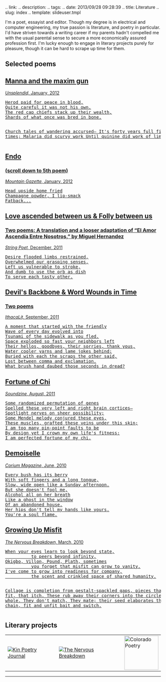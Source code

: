 .. link: 
.. description: 
.. tags: 
.. date: 2013/09/28 09:28:39
.. title: Literature
.. slug: index
.. template: slideuser.tmpl

I'm a poet, essayist and editor. Though my degree is in electrical and computer engineering, my true passion is literature, and poetry in particular. I'd have striven towards a writing career if my parents hadn't compelled me with the usual parental sense to secure a more economically assured profession first.  I'm lucky enough to engage in literary projects purely for pleasure, though it can be hard to scrape up time for them.

## Selected poems

<!---->
  <div class="slide-right">
  <section>
    <a href="http://www.unsplendid.com/4-1/4-1_ogbuji_manna_frames.htm">
      <h2>Manna and the maxim gun</h2>
      <p class="source">
        <cite>Unsplendid,</cite> January, 2012</p>
      <pre>Herod paid for peace in blood,
Quite careful it was not his own.
The red cap chiefs stack up their wealth,
Shards of what once was bred in bone.

Church tales of wandering accursed—
It's forty years full fifty times;
Malaria did scurvy work
Until quinine did work of limes.
</pre>
    </a>
  </section>
  <section>
    <a href="http://www.mountaingazette.com/mountain-culture/poetry/way-of-the-mountain-185/">
      <h2>Endo</h2>
      <h3>(scroll down to 5th poem)</h3>
      <p class="source">
        <cite>Mountain Gazette,</cite> January, 2012</p>
      <pre>Head upside home fried
Champagne powder, I lip-smack
Fatback...
</pre>
    </a>
  </section>
  <section>
    <a href="http://www.stringpoet.com/2011/12/translation-uche-ogbuji/">
      <h2>Love ascended between us &amp; Folly between us</h2>
      <h3>Two poems: A translation and a looser adaptation of “El Amor Ascendía Entre Nosotros,” by Miguel Hernandez</h3>
      <p class="source">
        <cite>String Poet,</cite> December, 2011</p>
      <pre>Desire flooded limbs restrained,
Overwhelmed our grasping senses,
Left us vulnerable to stroke,
And dumb to use the orb as dish
To serve each tasty other.
</pre>
    </a>
  </section>
  <section>
    <a href="http://ithacalit.com/uche-ogbuji.html">
      <h2>Devil's Backbone &amp; Word Wounds in Time</h2>
      <h3>Two poems</h3>
      <p class="source">
        <cite>IthacaLit,</cite> September, 2011</p>
      <pre>A moment that started with the friendly
Wave of every day evolved into
Tsunami of the sidewalk as you fled.
Space exploded so fast your neighbors left
Their hellos, goodbyes, their sorries, thank yous,
Water cooler yarns and lame jokes behind;
Buried with each the scraps the other said,
Lost between comma and exclamation.
What brush hand daubed those seconds in dread?
</pre>
    </a>
  </section>
  <section>
    <a href="http://soundzine.net/index.php?option=com_content&amp;view=article&amp;id=287%3Auche-ogbuji&amp;catid=34%3Apoetry&amp;Itemid=53">
      <h2>Fortune of Chi</h2>
      <p class="source">
        <cite>Soundzine,</cite> August, 2011</p>
      <pre>Some randomized permutation of genes
Spelled these very left and right brain cortices—
Spotlight nerves on sheer possibility;
Some Mendel melody conjured these eyes,
These muscles, grafted these veins under this skin;
I am too many pin-point faults to be
By design yet I crown my own life's fitness:
I am perfected fortune of my chi.
</pre>
    </a>
  </section>
  <section>
    <a href="http://www.coriummagazine.com/?page_id=602">
      <h2>Demoiselle</h2>
      <p class="source">
        <cite>Corium Magazine,</cite> June, 2010</p>
      <pre>Every bush has its berry
With soft fingers and a long tongue,
Slow, wide open like a Sunday afternoon.
But she doesn't fool me,
Alcohol all on her breath
Like a ghost in the window
Of an abandoned house.
Her hips don't tell my hands like yours.
You're a soul flame.
</pre>
    </a>
  </section>
  <section>
    <a href="http://www.thenervousbreakdown.com/uogbuji/2010/03/growing-up-misfit/">
      <h2>Growing Up Misfit</h2>
      <p class="source">
        <cite>The Nervous Breakdown,</cite> March, 2010</p>
      <pre>When your eyes learn to look beyond state,
          to peers beyond infinity,
Okigbo, Villon, Pound, Plath, sometimes
          you forget that misfit can grow to vanity.
I've come to grow into readiness for company,
          the scent and crinkled space of shared humanity.

Collage is completion from gestalt-spackled gaps,
          pieces that never fit, that itch.
These rub away their corners into the circle
          of the whole.  They don't match,
They mate; their seed elaborates the daisy chain,
          fit and unfit bait and switch.</pre>
    </a>
  </section>
</div>

## Literary projects

<table>
    <tr>
        <td><a href="http://wearekin.org/"><img src="http://wearekin.org/media/images/KinLogo-white-x1.5.png" title="Kin Poetry Journal"></a></td>
        <td><a href="http://www.thenervousbreakdown.com/"><img src="http://www.thenervousbreakdown.com/wp-content/themes/tnb-aquarius/images/tnb-pill.png" title="The Nervous Breakdown"></a></td>
        <td><a href="https://twitter.com/ColoradoPoetry"><img src="https://si0.twimg.com/profile_images/378800000126143099/1a25025a75eafcf6da69e7f4ab2e7aad.png" title="Colorado Poetry" style="height: 110px;"></a></td>
    </tr>
</table>

---

<!--         <td><a href=""><img src="" title=""></a></td>
 -->

